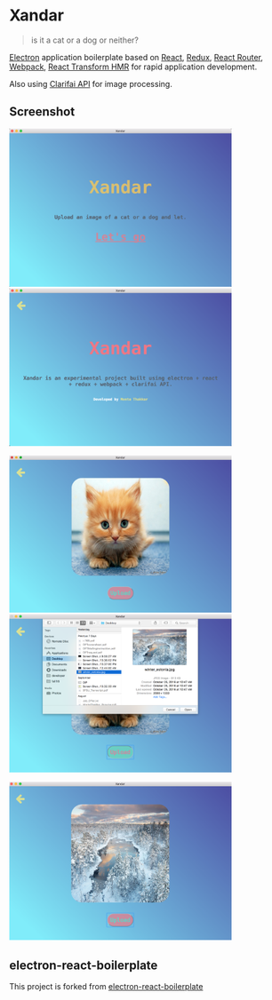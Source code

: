 # Xandar

> is it a cat or a dog or neither?

[Electron](http://electron.atom.io/) application boilerplate based on [React](https://facebook.github.io/react/), [Redux](https://github.com/reactjs/redux), [React Router](https://github.com/reactjs/react-router), [Webpack](http://webpack.github.io/docs/), [React Transform HMR](https://github.com/gaearon/react-transform-hmr) for rapid application development.

Also using [Clarifai API](https://github.com/Clarifai/clarifai-javascript) for image processing.

## Screenshot

<img src="https://github.com/Monte9/xandar/blob/master/screenshot1.png" width="400"> <img src="https://github.com/Monte9/xandar/blob/master/screenshot2.png" width="400">

<img src="https://github.com/Monte9/xandar/blob/master/screenshot3.png" width="400"> <img src="https://github.com/Monte9/xandar/blob/master/screenshot4.png" width="400">

<img src="https://github.com/Monte9/xandar/blob/master/screenshot5.png" width="400">


## electron-react-boilerplate

This project is forked from [electron-react-boilerplate](https://github.com/chentsulin/electron-react-boilerplate)

